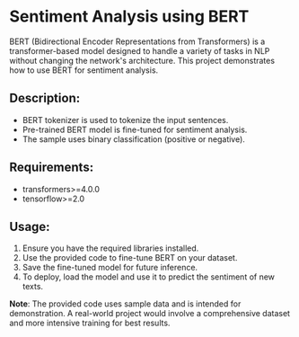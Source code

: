 # Sentiment Analysis using BERT

BERT (Bidirectional Encoder Representations from Transformers) is a transformer-based model designed to handle a variety of tasks in NLP without changing the network's architecture. This project demonstrates how to use BERT for sentiment analysis.

## Description:
- BERT tokenizer is used to tokenize the input sentences.
- Pre-trained BERT model is fine-tuned for sentiment analysis.
- The sample uses binary classification (positive or negative).

## Requirements:
- transformers>=4.0.0
- tensorflow>=2.0

## Usage:
1. Ensure you have the required libraries installed.
2. Use the provided code to fine-tune BERT on your dataset.
3. Save the fine-tuned model for future inference.
4. To deploy, load the model and use it to predict the sentiment of new texts.

**Note**: The provided code uses sample data and is intended for demonstration. A real-world project would involve a comprehensive dataset and more intensive training for best results.

